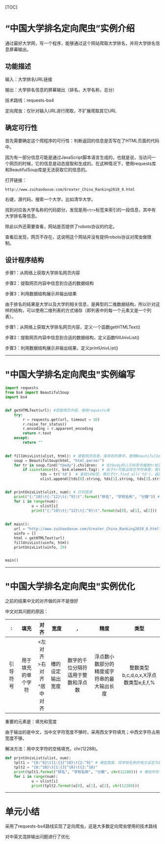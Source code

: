 [TOC]



# “中国大学排名定向爬虫”实例介绍

通过最好大学网，写一个程序，能够通过这个网站爬取大学排名，并将大学排名信息屏幕输出。

## 功能描述

输入：大学排名URL链接

输出：大学排名信息的屏幕输出（排名，大学名称，总分）

技术路线：requests-bs4

定向爬虫：仅针对输入URL进行爬取，不扩展爬取其它URL



## 确定可行性

首先需要确定这个爬程序的可行性：判断返回的信息是否写在了HTML页面的代码中。

因为有一部分信息可能是通过JavaScript脚本语言生成的，也就是说，当访问一个网页的时候，它的信息是动态提取和生成的。在这种情况下，使用requests库和BeautifulSoup库是无法获取它的信息的。

打开链接：

`http://www.zuihaodaxue.com/Greater_China_Ranking2019_0.html`

右键，源代码，搜索一个大学，比如清华大学。

找到对应各大学名称的代码部分，发现是用`<tr>`标签来索引的一段信息，其中有大学排名等信息。

除此以外还需要查看，网站是否提供了robots协议的约定。

查看后发现，网页不存在，这说明这个网站并没有提供robots协议对爬虫做限制。



## 设计程序结构

步骤1：从网络上获取大学排名网页内容

步骤2：提取网页内容中信息到合适的数据结构

步骤3：利用数据结构展示并输出结果

由于排名的结果是大学以及大学的相关信息，是典型的二维数据结构，所以针对这样的结构，可以使用二维列表的方式储存（即列表中的每一个元素又是一个列表）。

步骤1：从网络上获取大学排名网页内容，定义一个函数getHTMLText()

步骤2：提取网页内容中信息到合适的数据结构，定义函数fillUnivList()

步骤3：利用数据结构展示并输出结果，定义printUnivList()



****

# "中国大学排名定向爬虫"实例编写

```python
import requests
from bs4 import BeautifulSoup
import bs4


def getHTMLText(url): #获取网页内容，使用requests库
    try:
        r = requests.get(url, timeout = 30)
        r.raise_for_status()
        r.encoding = r.apparent_encoding
        return r.text
    except:
        return ""
    

def fillUnivList(ulist, html): # 提取网页信息，保存到列表中，使用BeautifulSoup库
    soup = BeautifulSoup(html, "html.parser")
    for tr in soup.find("tbody").children:  # 在tbody的儿子标签中搜索tr标签
        if isinstance(tr, bs4.element.Tag): # 由于tr可能出现在字符串里，我们只需要搜索标签中的tr
                tds = tr('td')  # 查找td标签，等价于tr.find_all('td')，返回列表类型tds
                ulist.append([tds[0].string, tds[1].string, tds[3].string])


def printUnivList(ulist, num): # 打印信息
    print("{:^10}\t{:^12}\t{:^9}\t".format("排名", "学校名称", "分数")) # {:^10}\t的意思是设定一个槽，宽10，居中显示，后面跟一个tab
    for i in range(num):
            u = ulist[i]
            print("{:^10}\t{:^12}\t{:^9}\t".format(u[0], u[1], u[2]))
        
        
def main():
    url = "http://www.zuihaodaxue.com/Greater_China_Ranking2019_0.html"
    uinfo = []
    html = getHTMLText(url)
    fillUnivList(uinfo, html)
    printUnivList(uinfo, 20)


main()

```



****

# "中国大学排名定向爬虫"实例优化

之前的结果中文的对齐做的并不是很好

中文对其问题的原因：

|    :     |        填充        |              对齐               | 宽度             |                 ,                  |                    精度                    |                 类型                 |
| :------: | :----------------: | :-----------------------------: | ---------------- | :--------------------------------: | :----------------------------------------: | :----------------------------------: |
| 引导符号 | 用于填充的单个字符 | <左对齐<br>>右对齐<br>^居中对齐 | 槽的设定输出宽度 | 数字的千位分隔符适用于整数和浮点数 | 浮点数小数部分的精度或字符串的最大输出长度 | 整数类型b,c,d,o,x,X浮点数类型e,E,f,% |

重要的元素是：填充和宽度

由于输出的是中文，当中文字符宽度不够时，采用西文字符填充；中西文字符占用宽度不够。

解决方法：用中文字符的空格填充，chr(12288)。

```python
def printUnivList(ulist, num):
    tplt1 = "{0:^8}\t{1:{3}^10}\t{2:^9}" # 增加宽度，将学校名称的地方设定为10，{3}指的是在打印学校排名这一栏需要填充时，我们使用format函数的第三个变量进行填充，也就是使用中文的空格来填充。
    tplt2 = "{0:^10}\t{1:{3}^10}\t{2:^10}"
    print(tplt1.format("排名", "学校名称", "分数", chr(12288))) # 增加中文字符的空格位置
    for i in range(num):
            u = ulist[i]
            print(tplt2.format(u[0], u[1], u[2], chr(12288)))
```



****

# 单元小结

采用了requests-bs4路线实现了定向爬虫，这是大多数定向爬虫使用的技术路线

对中英文混排输出问题进行了优化